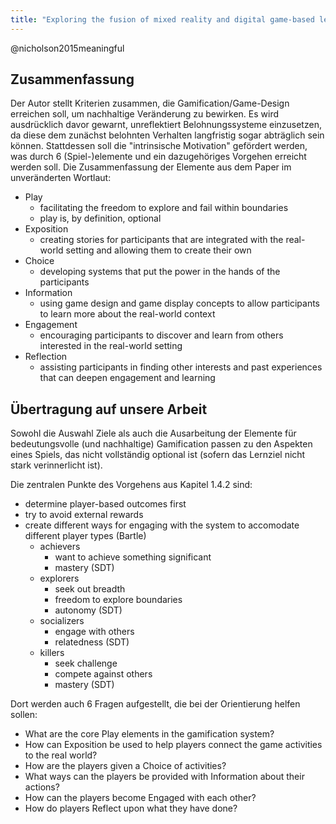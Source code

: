 ```yaml
---
title: "Exploring the fusion of mixed reality and digital game-based learning: The case of puzzle box games for education"
---
```


@nicholson2015meaningful

## Zusammenfassung

Der Autor stellt Kriterien zusammen, die Gamification/Game-Design erreichen soll, um nachhaltige Veränderung zu bewirken.
Es wird ausdrücklich davor gewarnt, unreflektiert Belohnungssysteme einzusetzen, da diese dem zunächst belohnten Verhalten langfristig sogar abträglich sein können.
Stattdessen soll die "intrinsische Motivation" gefördert werden, was durch 6 (Spiel-)elemente und ein dazugehöriges Vorgehen erreicht werden soll.
Die Zusammenfassung der Elemente aus dem Paper im unveränderten Wortlaut:

- Play
  - facilitating the freedom to explore and fail within boundaries
  - play is, by definition, optional
- Exposition
  - creating stories for participants that are integrated with the real-world setting and allowing them to create their own
- Choice
  - developing systems that put the power in the hands of the participants
- Information
  - using game design and game display concepts to allow participants to learn more about the real-world context
- Engagement
  - encouraging participants to discover and learn from others interested in the real-world setting
- Reflection
  - assisting participants in finding other interests and past experiences that can deepen engagement and learning

## Übertragung auf unsere Arbeit

Sowohl die Auswahl Ziele als auch die Ausarbeitung der Elemente für bedeutungsvolle (und nachhaltige) Gamification passen zu den Aspekten eines Spiels, das nicht vollständig optional ist (sofern das Lernziel nicht stark verinnerlicht ist).

Die zentralen Punkte des Vorgehens aus Kapitel 1.4.2 sind:

- determine player-based outcomes first
- try to avoid external rewards
- create different ways for engaging with the system to accomodate different player types (Bartle)
  - achievers
    - want to achieve something significant
    - mastery (SDT)
  - explorers
    - seek out breadth
    - freedom to explore boundaries
    - autonomy (SDT)
  - socializers
    - engage with others
    - relatedness (SDT)
  - killers
    - seek challenge
    - compete against others
    - mastery (SDT)

<a name="questions"></a>Dort werden auch 6 Fragen aufgestellt, die bei der Orientierung helfen sollen:

- What are the core Play elements in the gamification system?
- How can Exposition be used to help players connect the game activities to the real world?
- How are the players given a Choice of activities?
- What ways can the players be provided with Information about their actions?
- How can the players become Engaged with each other?
- How do players Reflect upon what they have done?
